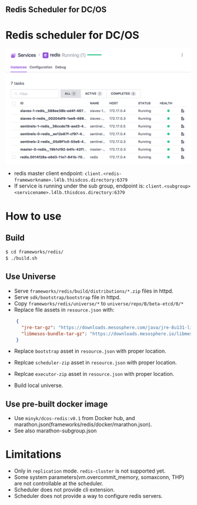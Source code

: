 Redis Scheduler for DC/OS
------------------------

# Redis scheduler for DC/OS

![Image of schduler](frameworks/redis/docs/redis-scheduler.png)

* redis master client endpoint: `client.<redis-frameworkname>.l4lb.thisdcos.directory:6379`
 * If service is running under the sub group, endpoint is: `client.<subgroup><servicename>.l4lb.thisdcos.directory:6379`

# How to use 
## Build
```bash
$ cd frameworks/redis/
$ ./build.sh
```

## Use Universe

* Serve `frameworks/redis/build/distributions/*.zip` files in httpd.
* Serve `sdk/bootstrap/bootstrap` file in httpd.
* Copy `frameworks/redis/universe/*` to `universe/repo/B/beta-etcd/0/*`
* Replace file assets in `resource.json` with:
```json
    {
      "jre-tar-gz": "https://downloads.mesosphere.com/java/jre-8u131-linux-x64-jce-unlimited.tar.gz",
      "libmesos-bundle-tar-gz": "https://downloads.mesosphere.io/libmesos-bundle/libmesos-bundle-1.10-1.4-63e0814.tar.gz"
    }
``` 

* Replace `bootstrap` asset in `resource.json` with proper location.
* Replcae `scheduler-zip` asset in `resource.json` with proper location.
* Replcae `executor-zip` asset in `resource.json` with proper location.

* Build local universe.

## Use pre-built docker image

* Use `minyk/dcos-redis:v0.1` from Docker hub, and marathon.json(frameworks/redis/docker/marathon.json).
 * See also marathon-subgroup.json

# Limitations
* Only in `replication` mode. `redis-cluster` is not supported yet.
* Some system parameters(vm.overcommit_memory, somaxconn, THP) are not controllable at the scheduler. 
* Scheduler does not provide cli extension.
* Scheduler does not provide a way to configure redis servers.